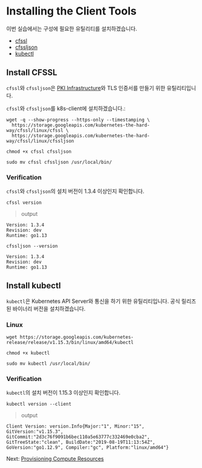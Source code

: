 # Installing the Client Tools

이번 실습에서는 구성에 필요한 유틸리티를 설치하겠습니다. 
* [cfssl](https://github.com/cloudflare/cfssl)
* [cfssljson](https://github.com/cloudflare/cfssl)
* [kubectl](https://kubernetes.io/docs/tasks/tools/install-kubectl)


## Install CFSSL

`cfssl`와 `cfssljson`은 [PKI Infrastructure](https://en.wikipedia.org/wiki/Public_key_infrastructure)와 TLS 인증서를 만들기 위한 유틸리티입니다.


`cfssl`와 `cfssljson`를 k8s-client에 설치하겠습니다.:


```
wget -q --show-progress --https-only --timestamping \
  https://storage.googleapis.com/kubernetes-the-hard-way/cfssl/linux/cfssl \
  https://storage.googleapis.com/kubernetes-the-hard-way/cfssl/linux/cfssljson
```

```
chmod +x cfssl cfssljson
```

```
sudo mv cfssl cfssljson /usr/local/bin/
```

### Verification


`cfssl`와 `cfssljson`의 설치 버전이 1.3.4 이상인지 확인합니다.

```
cfssl version
```

> output

```
Version: 1.3.4
Revision: dev
Runtime: go1.13
```

```
cfssljson --version
```
```
Version: 1.3.4
Revision: dev
Runtime: go1.13
```

## Install kubectl

`kubectl`은 Kubernetes API Server와 통신을 하기 위한 유틸리티입니다. 공식 릴리즈된 바이너리 버전을 설치하겠습니다.

### Linux

```
wget https://storage.googleapis.com/kubernetes-release/release/v1.15.3/bin/linux/amd64/kubectl
```

```
chmod +x kubectl
```

```
sudo mv kubectl /usr/local/bin/
```

### Verification

`kubectl`의 설치 버전이 1.15.3 이상인지 확인합니다.

```
kubectl version --client
```

> output

```
Client Version: version.Info{Major:"1", Minor:"15", GitVersion:"v1.15.3", GitCommit:"2d3c76f9091b6bec110a5e63777c332469e0cba2", GitTreeState:"clean", BuildDate:"2019-08-19T11:13:54Z", GoVersion:"go1.12.9", Compiler:"gc", Platform:"linux/amd64"}
```

Next: [Provisioning Compute Resources](03-compute-resources.md)
